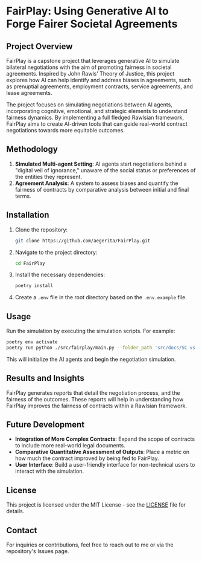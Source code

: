 
# FairPlay: Using Generative AI to Forge Fairer Societal Agreements

## Project Overview
FairPlay is a capstone project that leverages generative AI to simulate bilateral negotiations with the aim of promoting fairness in societal agreements. Inspired by John Rawls' Theory of Justice, this project explores how AI can help identify and address biases in agreements, such as prenuptial agreements, employment contracts, service agreements, and lease agreements.

The project focuses on simulating negotiations between AI agents, incorporating cognitive, emotional, and strategic elements to understand fairness dynamics. By implementing a full fledged Rawlsian framework, FairPlay aims to create AI-driven tools that can guide real-world contract negotiations towards more equitable outcomes.

## Methodology
1. **Simulated Multi-agent Setting**: AI agents start negotiations behind a "digital veil of ignorance," unaware of the social status or preferences of the entities they represent.
2. **Agreement Analysis**: A system to assess biases and quantify the fairness of contracts by comparative analysis between initial and final terms.

## Installation
1. Clone the repository:
    ```bash
    git clone https://github.com/aegerita/FairPlay.git
    ```
2. Navigate to the project directory:
    ```bash
    cd FairPlay
    ```
3. Install the necessary dependencies:
    ```bash
    poetry install
    ```
4. Create a `.env` file in the root directory based on the `.env.example` file.

## Usage
Run the simulation by executing the simulation scripts. For example:
```bash
poetry env activate
poetry run python ./src/fairplay/main.py --folder_path 'src/docs/SC vs TC/'
```
This will initialize the AI agents and begin the negotiation simulation. 

## Results and Insights
FairPlay generates reports that detail the negotiation process, and the fairness of the outcomes. These reports will help in understanding how FairPlay improves the fairness of contracts within a Rawlsian framework. 

## Future Development
- **Integration of More Complex Contracts**: Expand the scope of contracts to include more real-world legal documents.
- **Comparative Quantitative Assessment of Outputs**: Place a metric on how much the contract improved by being fed to FairPlay. 
- **User Interface**: Build a user-friendly interface for non-technical users to interact with the simulation.

## License
This project is licensed under the MIT License - see the [LICENSE](LICENSE) file for details.

## Contact
For inquiries or contributions, feel free to reach out to me or via the repository's Issues page.
